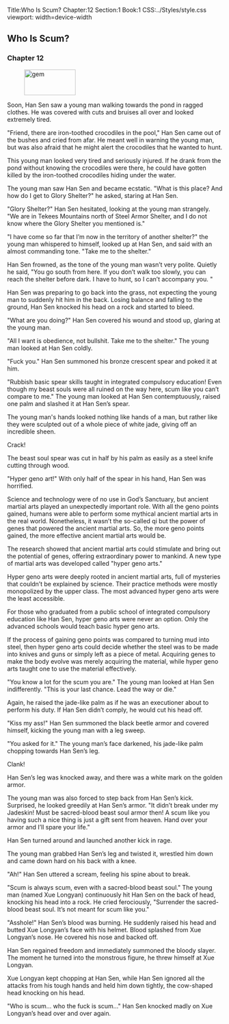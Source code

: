 Title:Who Is Scum? 
Chapter:12 
Section:1 
Book:1 
CSS:../Styles/style.css 
viewport: width=device-width
  
## Who Is Scum?
### Chapter 12
  
<figure>
	<img src="../Images/gem.gif" alt="gem" id="gem" width="120" height="60" />
</figure>
  

  
Soon, Han Sen saw a young man walking towards the pond in ragged clothes. He was covered with cuts and bruises all over and looked extremely tired.

"Friend, there are iron-toothed crocodiles in the pool," Han Sen came out of the bushes and cried from afar. He meant well in warning the young man, but was also afraid that he might alert the crocodiles that he wanted to hunt.

This young man looked very tired and seriously injured. If he drank from the pond without knowing the crocodiles were there, he could have gotten killed by the iron-toothed crocodiles hiding under the water.

The young man saw Han Sen and became ecstatic. "What is this place? And how do I get to Glory Shelter?" he asked, staring at Han Sen.

"Glory Shelter?" Han Sen hesitated, looking at the young man strangely. "We are in Tekees Mountains north of Steel Armor Shelter, and I do not know where the Glory Shelter you mentioned is."

"I have come so far that I’m now in the territory of another shelter?" the young man whispered to himself, looked up at Han Sen, and said with an almost commanding tone. "Take me to the shelter."

Han Sen frowned, as the tone of the young man wasn’t very polite. Quietly he said, "You go south from here. If you don’t walk too slowly, you can reach the shelter before dark. I have to hunt, so I can’t accompany you. "

Han Sen was preparing to go back into the grass, not expecting the young man to suddenly hit him in the back. Losing balance and falling to the ground, Han Sen knocked his head on a rock and started to bleed.

"What are you doing?" Han Sen covered his wound and stood up, glaring at the young man.

"All I want is obedience, not bullshit. Take me to the shelter." The young man looked at Han Sen coldly.

"Fuck you." Han Sen summoned his bronze crescent spear and poked it at him.

"Rubbish basic spear skills taught in integrated compulsory education! Even though my beast souls were all ruined on the way here, scum like you can’t compare to me." The young man looked at Han Sen contemptuously, raised one palm and slashed it at Han Sen’s spear.

The young man's hands looked nothing like hands of a man, but rather like they were sculpted out of a whole piece of white jade, giving off an incredible sheen.

Crack!

The beast soul spear was cut in half by his palm as easily as a steel knife cutting through wood.

"Hyper geno art!" With only half of the spear in his hand, Han Sen was horrified.

Science and technology were of no use in God’s Sanctuary, but ancient martial arts played an unexpectedly important role. With all the geno points gained, humans were able to perform some mythical ancient martial arts in the real world. Nonetheless, it wasn’t the so-called qi but the power of genes that powered the ancient martial arts. So, the more geno points gained, the more effective ancient martial arts would be.

The research showed that ancient martial arts could stimulate and bring out the potential of genes, offering extraordinary power to mankind. A new type of martial arts was developed called "hyper geno arts."

Hyper geno arts were deeply rooted in ancient martial arts, full of mysteries that couldn’t be explained by science. Their practice methods were mostly monopolized by the upper class. The most advanced hyper geno arts were the least accessible.

For those who graduated from a public school of integrated compulsory education like Han Sen, hyper geno arts were never an option. Only the advanced schools would teach basic hyper geno arts.

If the process of gaining geno points was compared to turning mud into steel, then hyper geno arts could decide whether the steel was to be made into knives and guns or simply left as a piece of metal. Acquiring genes to make the body evolve was merely acquiring the material, while hyper geno arts taught one to use the material effectively.

"You know a lot for the scum you are." The young man looked at Han Sen indifferently. "This is your last chance. Lead the way or die."

Again, he raised the jade-like palm as if he was an executioner about to perform his duty. If Han Sen didn’t comply, he would cut his head off.

"Kiss my ass!" Han Sen summoned the black beetle armor and covered himself, kicking the young man with a leg sweep.

"You asked for it." The young man’s face darkened, his jade-like palm chopping towards Han Sen’s leg.

Clank!

Han Sen’s leg was knocked away, and there was a white mark on the golden armor.

The young man was also forced to step back from Han Sen’s kick. Surprised, he looked greedily at Han Sen’s armor. "It didn’t break under my Jadeskin! Must be sacred-blood beast soul armor then! A scum like you having such a nice thing is just a gift sent from heaven. Hand over your armor and I’ll spare your life."

Han Sen turned around and launched another kick in rage.

The young man grabbed Han Sen’s leg and twisted it, wrestled him down and came down hard on his back with a knee.

"Ah!" Han Sen uttered a scream, feeling his spine about to break.

"Scum is always scum, even with a sacred-blood beast soul." The young man (named Xue Longyan) continuously hit Han Sen on the back of head, knocking his head into a rock. He cried ferociously, "Surrender the sacred-blood beast soul. It’s not meant for scum like you."

"Asshole!" Han Sen’s blood was burning. He suddenly raised his head and butted Xue Longyan’s face with his helmet. Blood splashed from Xue Longyan’s nose. He covered his nose and backed off.

Han Sen regained freedom and immediately summoned the bloody slayer. The moment he turned into the monstrous figure, he threw himself at Xue Longyan.

Xue Longyan kept chopping at Han Sen, while Han Sen ignored all the attacks from his tough hands and held him down tightly, the cow-shaped head knocking on his head.

"Who is scum… who the fuck is scum…" Han Sen knocked madly on Xue Longyan’s head over and over again.